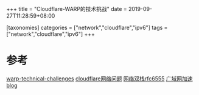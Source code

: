 +++
title = "Cloudflare-WARP的技术挑战"
date =  2019-09-27T11:28:59+08:00

[taxonomies]
categories = ["network","cloudflare","ipv6"]
tags = ["network","cloudflare","ipv6"]
+++



# 参考
[warp-technical-challenges](https://blog.cloudflare.com/warp-technical-challenges/)
[cloudflare网络问题](https://blog.cloudflare.com/cloudflare-interview-questions/)
[网络双栈rfc6555](https://tools.ietf.org/html/rfc6555#page-3)
[广域网加速blog](http://kquic.com)





